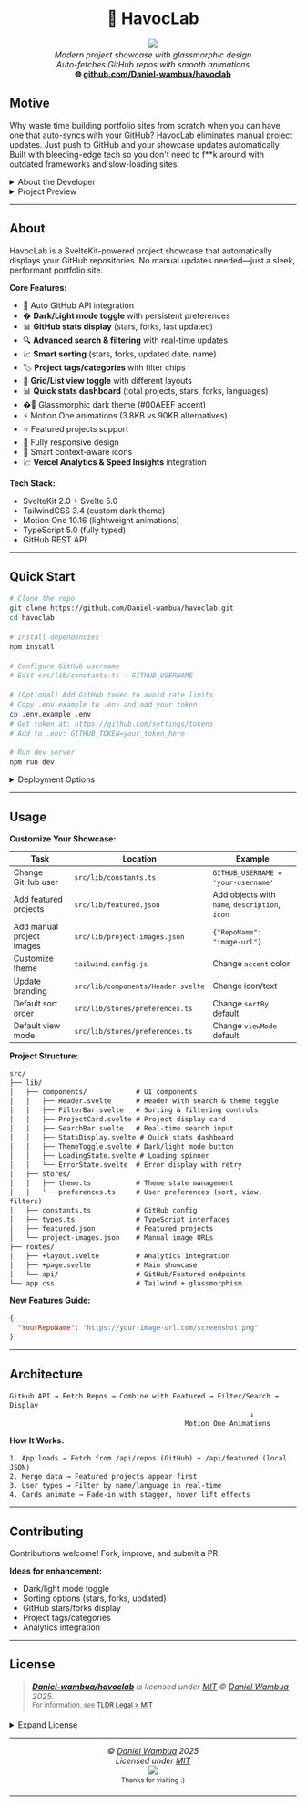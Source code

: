 <h1 align="center">🧬 HavocLab</h1>
<p align="center">
<a href="https://github.com/Daniel-wambua/havoclab"><img src="https://cdn.shopify.com/s/files/1/1976/5867/files/Havoc_LOGO-03_medium.png?v=1553743026" width="120" /><br /></a>
<i>Modern project showcase with glassmorphic design</i>
<br />
<i>Auto-fetches GitHub repos with smooth animations</i>
<br />
<b>🌐 <a href="https://github.com/Daniel-wambua/havoclab">github.com/Daniel-wambua/havoclab</a></b> <br />
</p>

## Motive
Why waste time building portfolio sites from scratch when you can have one that auto-syncs with your GitHub?
HavocLab eliminates manual project updates. Just push to GitHub and your showcase updates automatically. Built with bleeding-edge tech so you don't need to f**k around with outdated frameworks and slow-loading sites.

<details>
  <summary>About the Developer</summary>

> **Professional Background**<br>
> I'm an experienced, Principal-level full stack engineer with a passion for quality, performance, mentoring, technology and open source. I believe the best judge of a developer is their code, and while I cannot share proprietary work, I have many open source projects on my [GitHub](https://github.com/Daniel-wambua) and showcase my skills at [lab.havocsec.me](https://lab.havocsec.me).

</details>

<details>
  <summary>Project Preview</summary>

![HavocLab Screenshot](image.png)

</details>

---

## About

HavocLab is a SvelteKit-powered project showcase that automatically displays your GitHub repositories. No manual updates needed—just a sleek, performant portfolio site.

**Core Features:**
- 🧬 Auto GitHub API integration
- � **Dark/Light mode toggle** with persistent preferences
- 📊 **GitHub stats display** (stars, forks, last updated)
- 🔍 **Advanced search & filtering** with real-time updates
- 📈 **Smart sorting** (stars, forks, updated date, name)
- 🏷️ **Project tags/categories** with filter chips
- 📱 **Grid/List view toggle** with different layouts
- 📊 **Quick stats dashboard** (total projects, stars, forks, languages)
- �🎨 Glassmorphic dark theme (#00AEEF accent)
- ⚡ Motion One animations (3.8KB vs 90KB alternatives)
- ⭐ Featured projects support
- 📱 Fully responsive design
- 🎯 Smart context-aware icons
- 📈 **Vercel Analytics & Speed Insights** integration

**Tech Stack:**
- SvelteKit 2.0 + Svelte 5.0
- TailwindCSS 3.4 (custom dark theme)
- Motion One 10.16 (lightweight animations)
- TypeScript 5.0 (fully typed)
- GitHub REST API

---

## Quick Start

```bash
# Clone the repo
git clone https://github.com/Daniel-wambua/havoclab.git
cd havoclab

# Install dependencies
npm install

# Configure GitHub username
# Edit src/lib/constants.ts → GITHUB_USERNAME

# (Optional) Add GitHub token to avoid rate limits
# Copy .env.example to .env and add your token
cp .env.example .env
# Get token at: https://github.com/settings/tokens
# Add to .env: GITHUB_TOKEN=your_token_here

# Run dev server
npm run dev
```

<details><summary>Deployment Options</summary>

**Vercel** (One-Click Deploy)

[![Deploy with Vercel](https://vercel.com/button)](https://vercel.com/new/clone?repository-url=https://github.com/Daniel-wambua/havoclab)

**Manual Deployment:**

- **Vercel**: `npm install -g vercel && vercel --prod`
- **Cloudflare Pages**: `npm i -D @sveltejs/adapter-cloudflare && npm run build && npx wrangler pages deploy .svelte-kit/cloudflare`
- **Netlify**: `npm i -D @sveltejs/adapter-netlify && npm run build && netlify deploy --prod`
- **Docker**: `docker build -t havoclab . && docker run -p 3000:3000 havoclab`

</details>

---

## Usage

**Customize Your Showcase:**

| Task | Location | Example |
|------|----------|---------|
| Change GitHub user | `src/lib/constants.ts` | `GITHUB_USERNAME = 'your-username'` |
| Add featured projects | `src/lib/featured.json` | Add objects with `name`, `description`, `icon` |
| Add manual project images | `src/lib/project-images.json` | `{"RepoName": "image-url"}` |
| Customize theme | `tailwind.config.js` | Change `accent` color |
| Update branding | `src/lib/components/Header.svelte` | Change icon/text |
| Default sort order | `src/lib/stores/preferences.ts` | Change `sortBy` default |
| Default view mode | `src/lib/stores/preferences.ts` | Change `viewMode` default |

**Project Structure:**
```
src/
├── lib/
│   ├── components/            # UI components
│   │   ├── Header.svelte      # Header with search & theme toggle
│   │   ├── FilterBar.svelte   # Sorting & filtering controls
│   │   ├── ProjectCard.svelte # Project display card
│   │   ├── SearchBar.svelte   # Real-time search input
│   │   ├── StatsDisplay.svelte # Quick stats dashboard
│   │   ├── ThemeToggle.svelte # Dark/light mode button
│   │   ├── LoadingState.svelte # Loading spinner
│   │   └── ErrorState.svelte  # Error display with retry
│   ├── stores/
│   │   ├── theme.ts           # Theme state management
│   │   └── preferences.ts     # User preferences (sort, view, filters)
│   ├── constants.ts           # GitHub config
│   ├── types.ts               # TypeScript interfaces
│   ├── featured.json          # Featured projects
│   └── project-images.json    # Manual image URLs
├── routes/
│   ├── +layout.svelte         # Analytics integration
│   ├── +page.svelte           # Main showcase
│   └── api/                   # GitHub/Featured endpoints
└── app.css                    # Tailwind + glassmorphism
```

**New Features Guide:**

   ```json
   {
     "YourRepoName": "https://your-image-url.com/screenshot.png"
   }
   ```

---

## Architecture

```
GitHub API → Fetch Repos → Combine with Featured → Filter/Search → Display
                                                           ↓
                                           Motion One Animations
```

**How It Works:**
```
1. App loads → Fetch from /api/repos (GitHub) + /api/featured (local JSON)
2. Merge data → Featured projects appear first
3. User types → Filter by name/language in real-time
4. Cards animate → Fade-in with stagger, hover lift effects
```

---

## Contributing

Contributions welcome! Fork, improve, and submit a PR.

**Ideas for enhancement:**
- Dark/light mode toggle
- Sorting options (stars, forks, updated)
- GitHub stars/forks display
- Project tags/categories
- Analytics integration

---

## License

> _**[Daniel-wambua/havoclab](https://github.com/Daniel-wambua/havoclab)** is licensed under [MIT](https://github.com/Daniel-wambua/havoclab/blob/HEAD/LICENSE) © [Daniel Wambua](https://danielwambua.dev) 2025._<br>
> <sup align="right">For information, see <a href="https://tldrlegal.com/license/mit-license">TLDR Legal > MIT</a></sup>

<details>
<summary>Expand License</summary>

```
The MIT License (MIT)
Copyright (c) Daniel Wambua <daniel@wambua.com>

Permission is hereby granted, free of charge, to any person obtaining a copy 
of this software and associated documentation files (the "Software"), to deal 
in the Software without restriction, including without limitation the rights 
to use, copy, modify, merge, publish, distribute, sub-license, and/or sell 
copies of the Software, and to permit persons to whom the Software is furnished 
to do so, subject to the following conditions:

The above copyright notice and this permission notice shall be included in all 
copies or substantial portions of the Software.

THE SOFTWARE IS PROVIDED "AS IS", WITHOUT WARRANTY OF ANY KIND, EXPRESS OR IMPLIED,
INCLUDING BUT NOT LIMITED TO THE WARRANTIES OF MERCHANTABILITY, FITNESS FOR A
PARTICULAR PURPOSE AND NON INFRINGEMENT. IN NO EVENT SHALL THE AUTHORS OR COPYRIGHT
HOLDERS BE LIABLE FOR ANY CLAIM, DAMAGES OR OTHER LIABILITY, WHETHER IN AN ACTION
OF CONTRACT, TORT OR OTHERWISE, ARISING FROM, OUT OF OR IN CONNECTION WITH THE
SOFTWARE OR THE USE OR OTHER DEALINGS IN THE SOFTWARE.
```

</details>

---

<!-- License + Copyright -->
<p align="center">
  <i>© <a href="https://lab.havocsec.me">Daniel Wambua</a> 2025</i><br>
  <i>Licensed under <a href="https://gist.github.com/Daniel-wambua/143d2ee01ccc5c052a17">MIT</a></i><br>
  <a href="https://github.com/Daniel-wambua"><img src="https://i.ibb.co/4KtpYxb/octocat-clean-mini.png" /></a><br>
  <sup>Thanks for visiting :)</sup>
</p>

<!-- ASCII Art -->
<!-- 
                    🧬 Code DNA 🧬
                    
         ╔═══════╗
         ║ ◢███◣ ║
         ║ █▓▓▓█ ║    "Build your legacy!"
         ║ ◥███◤ ║
         ╚═══╤═══╝
            ╱│╲
           ╱ │ ╲
          ╱  │  ╲
         ╱   │   ╲
        ╱    │    ╲
       ◢═════╧═════◣
         
    ~~~~~~~~~~~~~~~~~~~~~~~~~~~~~~~~~
       H A V O C L A B   2 0 2 5
    ~~~~~~~~~~~~~~~~~~~~~~~~~~~~~~~~~
-->

---

